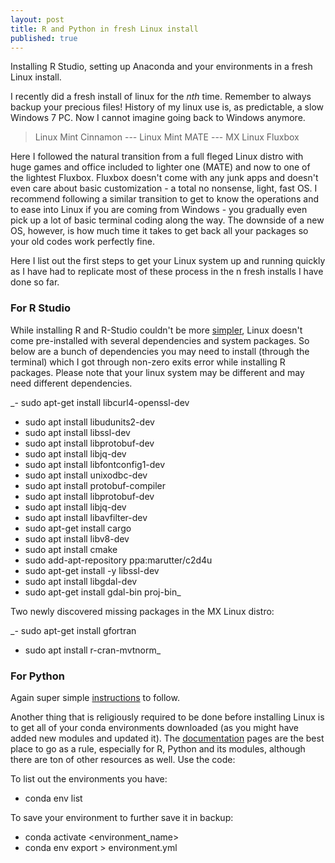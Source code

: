 ```yaml
---
layout: post
title: R and Python in fresh Linux install
published: true
---
```


Installing R Studio, setting up Anaconda and your environments in a fresh Linux install.


I recently did a fresh install of linux for the _nth_ time. Remember to always backup your precious files! History of my linux use is, as predictable, a slow Windows 7 PC. Now I cannot imagine going back to Windows anymore.


> Linux Mint Cinnamon --- Linux Mint MATE --- MX Linux Fluxbox


Here I followed the natural transition from a full fleged Linux distro with huge games and office included to lighter one (MATE) and now to one of the lightest Fluxbox. Fluxbox doesn't come with any junk apps and doesn't even care about basic customization - a total no nonsense, light, fast OS. I recommend following a similar transition to get to know the operations and to ease into Linux if you are coming from Windows - you gradually even pick up a lot of basic terminal coding along the way. The downside of a new OS, however, is how much time it takes to get back all your packages so your old codes work perfectly fine.


Here I list out the first steps to get your Linux system up and running quickly as I have had to replicate most of these process in the n fresh installs I have done so far. 

### For R Studio

While installing R and R-Studio couldn't be more [simpler](https://www.rstudio.com/products/rstudio/download-server/debian-ubuntu/), Linux doesn't come pre-installed with several dependencies and system packages. So below are a bunch of dependencies you may need to install (through the terminal) which I got through non-zero exits error while installing R packages. Please note that your linux system may be different and may need different dependencies.


_- sudo apt-get install libcurl4-openssl-dev
- sudo apt install libudunits2-dev
- sudo apt install libssl-dev
- sudo apt install libprotobuf-dev
- sudo apt install libjq-dev
- sudo apt install libfontconfig1-dev
- sudo apt install unixodbc-dev
- sudo apt install protobuf-compiler
- sudo apt install libprotobuf-dev
- sudo apt install libjq-dev
- sudo apt install libavfilter-dev
- sudo apt-get install cargo
- sudo apt install libv8-dev
- sudo apt install cmake
- sudo add-apt-repository ppa:marutter/c2d4u
- sudo apt-get install -y libssl-dev
- sudo apt install libgdal-dev
- sudo apt-get install gdal-bin proj-bin_

Two newly discovered missing packages in the MX Linux distro:

_- sudo apt-get install gfortran
- sudo apt install r-cran-mvtnorm_

### For Python

Again super simple [instructions](https://docs.anaconda.com/anaconda/install/linux/) to follow. 

Another thing that is religiously required to be done before installing Linux is to get all of your conda environments downloaded (as you might have added new modules and updated it). The [documentation](https://docs.conda.io/projects/conda/en/latest/user-guide/tasks/manage-environments.html) pages are the best place to go as a rule, especially for R, Python and its modules, although there are ton of other resources as well. Use the code:

To list out the environments you have: 

- conda env list

To save your environment to further save it in backup:

- conda activate <environment_name>
- conda env export > environment.yml


